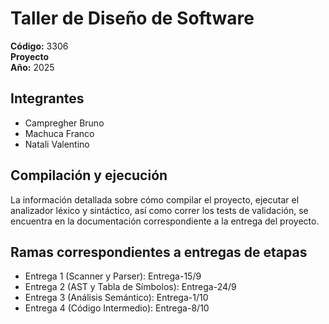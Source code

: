 # Taller de Diseño de Software

**Código:** 3306  
**Proyecto**  
**Año:** 2025  

## Integrantes
- Campregher Bruno  
- Machuca Franco  
- Natali Valentino

## Compilación y ejecución

La información detallada sobre cómo compilar el proyecto, ejecutar el analizador léxico y sintáctico, así como correr los tests de validación, se encuentra en la documentación correspondiente a la entrega del proyecto.

## Ramas correspondientes a entregas de etapas
  - Entrega 1 (Scanner y Parser): Entrega-15/9
  - Entrega 2 (AST y Tabla de Símbolos): Entrega-24/9
  - Entrega 3 (Análisis Semántico): Entrega-1/10
  - Entrega 4 (Código Intermedio): Entrega-8/10

